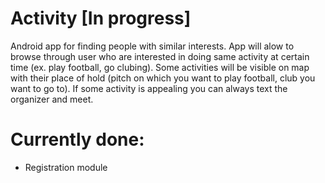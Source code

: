 # Activity [In progress]
Android app for finding people with similar interests.
App will alow to browse through user who are interested in doing same activity at certain time (ex. play football, go clubing).
Some activities will be visible on map with their place of hold (pitch on which you want to play football, club you want to go to).
If some activity is appealing you can always text the organizer and meet.

# Currently done:
- Registration module
